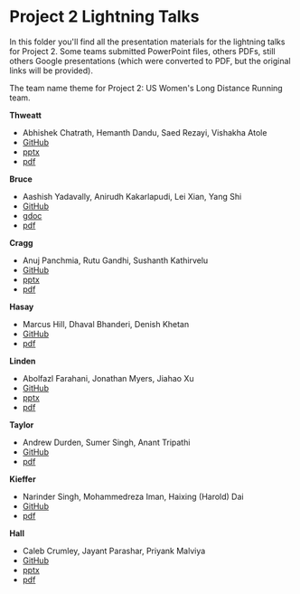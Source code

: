 # Project 2 Lightning Talks

In this folder you'll find all the presentation materials for the lightning
talks for Project 2. Some teams submitted PowerPoint files, others PDFs, still
others Google presentations (which were converted to PDF, but the original
links will be provided).

The team name theme for Project 2: US Women's Long Distance Running team.

**Thweatt**
 - Abhishek Chatrath, Hemanth Dandu, Saed Rezayi, Vishakha Atole
 - [GitHub](https://github.com/dsp-uga/Team-thweatt-p2)
 - [pptx](thweatt/thweatt.pptx)
 - [pdf](thweatt/thweatt.pdf)

**Bruce**
- Aashish Yadavally, Anirudh Kakarlapudi, Lei Xian, Yang Shi
- [GitHub](https://github.com/dsp-uga/team-bruce-p2)
- [gdoc](https://docs.google.com/presentation/d/170CjW0pODjS-R5hV2tCIdnuZbRvOgXEeRk2Kqm_MdNI/)
- [pdf](bruce/bruce.pdf)

**Cragg**
- Anuj Panchmia, Rutu Gandhi, Sushanth Kathirvelu
- [GitHub](https://github.com/dsp-uga/team-cragg)
- [pptx](cragg/cragg.pptx)
- [pdf](cragg/cragg.pdf)

**Hasay**
- Marcus Hill, Dhaval Bhanderi, Denish Khetan
- [GitHub](https://github.com/dsp-uga/team-hasay)
- [pdf](hasay/hasay.pdf)

**Linden**
- Abolfazl Farahani, Jonathan Myers, Jiahao Xu
- [GitHub](https://github.com/dsp-uga/team-linden-p2)
- [pptx](linden/lindex.pptx)
- [pdf](linden/linden.pdf)

**Taylor**
- Andrew Durden, Sumer Singh, Anant Tripathi
- [GitHub](https://github.com/dsp-uga/Taylor-P2)
- [pdf](taylor/taylor.pdf)

**Kieffer**
- Narinder Singh, Mohammedreza Iman, Haixing (Harold) Dai
- [GitHub](https://github.com/dsp-uga/Team-kieffer)
- [pdf]()

**Hall**
- Caleb Crumley, Jayant Parashar, Priyank Malviya
- [GitHub](https://github.com/dsp-uga/hall-p2)
- [pptx]()
- [pdf]()
